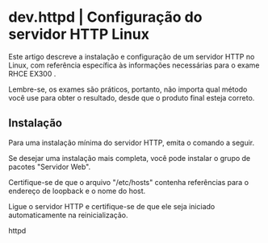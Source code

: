 # dev.httpd | Configuração do servidor HTTP Linux

Este artigo descreve a instalação e configuração de um servidor HTTP no Linux, com referência específica às informações necessárias para o exame RHCE EX300 .

Lembre-se, os exames são práticos, portanto, não importa qual método você use para obter o resultado, desde que o produto final esteja correto.

## Instalação

Para uma instalação mínima do servidor HTTP, emita o comando a seguir.



Se desejar uma instalação mais completa, você pode instalar o grupo de pacotes "Servidor Web".


Certifique-se de que o arquivo "/etc/hosts" contenha referências para o endereço de loopback e o nome do host.




Ligue o servidor HTTP e certifique-se de que ele seja iniciado automaticamente na reinicialização.



httpd
